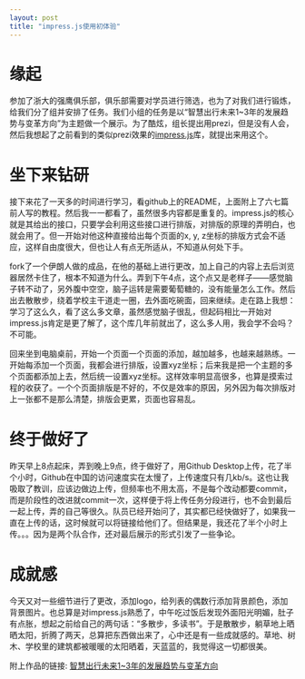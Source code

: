 ```yaml
---
layout: post
title: "impress.js使用初体验"
---
```


# 缘起
参加了浙大的强鹰俱乐部，俱乐部需要对学员进行筛选，也为了对我们进行锻炼，给我们分了组并安排了任务。我们小组的任务是以“智慧出行未来1~3年的发展趋势与变革方向”为主题做一个展示。为了酷炫，组长提出用prezi，但是没有人会，然后我想起了之前看到的类似prezi效果的[impress.js](https://github.com/impress/impress.js)库，就提出来用这个。

# 坐下来钻研
接下来花了一天多的时间进行学习，看github上的README，上面附上了六七篇前人写的教程。然后我一一都看了，虽然很多内容都是重复的。impress.js的核心就是其给出的接口，只要学会利用这些接口进行排版，对排版的原理的弄明白，也就会用了。但一开始对他这种直接给出每个页面的x, y, z坐标的排版方式会不适应，这样自由度很大，但也让人有点无所适从，不知道从何处下手。

fork了一个伊朗人做的成品，在他的基础上进行更改，加上自己的内容上去后浏览器居然卡住了，根本不知道为什么。弄到下午4点，这个点又是老样子——感觉脑子转不动了，另外腹中空空，脑子运转是需要葡萄糖的，没有能量怎么工作。然后出去散散步，绕着学校主干道走一圈，去外面吃碗面，回来继续。走在路上我想：学习了这么久，看了这么多文章，虽然感觉脑子很乱，但起码相比一开始对impress.js肯定是更了解了，这个库几年前就出了，这么多人用，我会学不会吗？不可能。

回来坐到电脑桌前，开始一个页面一个页面的添加，越加越多，也越来越熟练。一开始每添加一个页面，我都会进行排版，设置xyz坐标；后来我是把一个主题的多个页面都添加上去，然后统一设置xyz坐标。这样效率明显高很多，也算是摸索过程的收获了。一个个页面排版是不好的，不仅是效率的原因，另外因为每次排版对上一张都不是那么清楚，排版会更累，页面也容易乱。

# 终于做好了
昨天早上8点起床，弄到晚上9点，终于做好了，用Github Desktop上传，花了半个小时，Github在中国的访问速度实在太慢了，上传速度只有几kb/s。这也让我吸取了教训，应该边做边上传，但频率也不用太高，不是每个改动都要commit，而是阶段性的改进就commit一次，这样便于将上传任务分段进行，也不会到最后一起上传，弄的自己等很久。队员已经开始问了，其实都已经快做好了，如果我一直在上传的话，这时候就可以将链接给他们了。但结果是，我还花了半个小时上传。。。因为是两个队合作，还对最后展示的形式引发了一些争论。

# 成就感
今天又对一些细节进行了更改，添加logo，给列表的偶数行添加背景颜色，添加背景图片。也总算是对impress.js熟悉了，中午吃过饭后发现外面阳光明媚，肚子有点胀，想起之前给自己的两句话：“多散步，多读书”。于是散散步，躺草地上晒晒太阳，折腾了两天，总算把东西做出来了，心中还是有一些成就感的。草地、树木、学校里的建筑都被暖暖的太阳晒着，天蓝蓝的，我觉得这一切都很美。

附上作品的链接: [智慧出行未来1~3年的发展趋势与变革方向](http://www.zhouyusheng.com/intelligent-transportation)